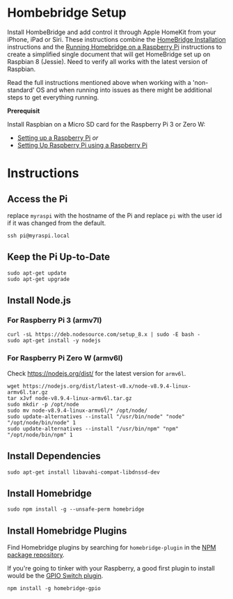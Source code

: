 # Hombebridge Setup

Install HombeBridge and add control it through Apple HomeKit from your iPhone, iPad or Siri.
These instructions combine the [HomeBridge Installation](https://github.com/nfarina/homebridge)
instructions and the [Running Homebridge on a Raspberry Pi](https://github.com/nfarina/homebridge/wiki/Running-HomeBridge-on-a-Raspberry-Pi)
instructions to create a simplified single document that will get HomeBridge set up on Raspbian 8 (Jessie). Need to verify
all works with the latest version of Raspbian.

Read the full instructions mentioned above when working with a 'non-standard' OS and when running into issues as there
might be additional steps to get everything running.

**Prerequisit**

Install Raspbian on a Micro SD card for the Raspberry Pi 3 or Zero W:
* [Setting up a Raspberry Pi](raspberry_pi_setup.md) _or_
* [Setting Up Raspberry Pi using a Raspberry Pi](raspberry_pi_setup2.md)

# Instructions

## Access the Pi

replace `myraspi` with the hostname of the Pi and replace `pi` with the user id if it was changed from the default.
```
ssh pi@myraspi.local
```

## Keep the Pi Up-to-Date
```
sudo apt-get update
sudo apt-get upgrade
```

## Install Node.js
### For Raspberry Pi 3 (armv7l)
```
curl -sL https://deb.nodesource.com/setup_8.x | sudo -E bash -
sudo apt-get install -y nodejs
```

### For Raspberry Pi Zero W (armv6l)
Check https://nodejs.org/dist/ for the latest version for `armv6l`.
```
wget https://nodejs.org/dist/latest-v8.x/node-v8.9.4-linux-armv6l.tar.gz
tar xJvf node-v8.9.4-linux-armv6l.tar.gz
sudo mkdir -p /opt/node
sudo mv node-v8.9.4-linux-armv6l/* /opt/node/
sudo update-alternatives --install "/usr/bin/node" "node" "/opt/node/bin/node" 1
sudo update-alternatives --install "/usr/bin/npm" "npm" "/opt/node/bin/npm" 1
```

## Install Dependencies
```
sudo apt-get install libavahi-compat-libdnssd-dev
```

## Install Homebridge
```
sudo npm install -g --unsafe-perm homebridge
```

## Install Homebridge Plugins
Find Homebridge plugins by searching for `homebridge-plugin` in the [NPM package repository](https://www.npmjs.com/search?q=homebridge-plugin).

If you're going to tinker with your Raspberry, a good first plugin to install would be the [GPIO Switch plugin](https://www.npmjs.com/package/homebridge-gpioswitch).

```
npm install -g homebridge-gpio
```


